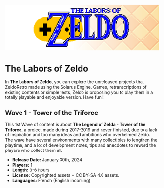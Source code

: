 ![Logo](logo_full.png)

# The Labors of Zeldo

In **The Labors of Zeldo**, you can explore the unreleased projects that ZeldoRetro made using the Solarus Engine.
Games, retranscriptions of existing contents or simple tests, Zeldo is proposing you to play them in a totally playable and enjoyable version.
Have fun !

## Wave 1 - Tower of the Triforce

This 1st Wave of content is about **The Legend of Zelda - Tower of the Triforce**, a project made during 2017-2019 and never finished, due to a lack of inspiration and too many ideas and ambitions who overhelmed Zeldo.
The wave have several environments with many collectibles to lengthen the playtime, and a lot of development notes, tips and anecdotes to reward the players who collect them all.

- **Release Date:** January 30th, 2024
- **Players:** 1
- **Length:** 3-6 hours
- **License:** Copyrighted assets + CC BY-SA 4.0 assets.
- **Languages:** French (English incoming)
